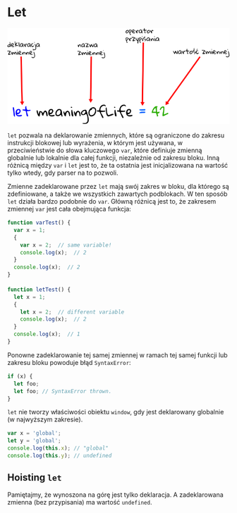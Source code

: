# Let

![let](let.png)

`let` pozwala na deklarowanie zmiennych, które są ograniczone do zakresu instrukcji
blokowej lub wyrażenia, w którym jest używana, w przeciwieństwie do słowa kluczowego
`var`, które definiuje zmienną globalnie lub lokalnie dla całej funkcji, niezależnie
od zakresu bloku. Inną różnicą między `var` i `let` jest to, że ta ostatnia jest
inicjalizowana na wartość tylko wtedy, gdy parser na to pozwoli.

Zmienne zadeklarowane przez `let` mają swój zakres w bloku, dla którego są zdefiniowane,
a także we wszystkich zawartych podblokach. W ten sposób `let` działa bardzo podobnie
do `var`. Główną różnicą jest to, że zakresem zmiennej `var`
jest cała obejmująca funkcja:

```js
function varTest() {
  var x = 1;
  {
    var x = 2;  // same variable!
    console.log(x);  // 2
  }
  console.log(x);  // 2
}

function letTest() {
  let x = 1;
  {
    let x = 2;  // different variable
    console.log(x);  // 2
  }
  console.log(x);  // 1
}
```

Ponowne zadeklarowanie tej samej zmiennej w ramach tej samej funkcji lub zakresu
bloku powoduje błąd `SyntaxError`:

```js
if (x) {
  let foo;
  let foo; // SyntaxError thrown.
}

```

`let` nie tworzy właściwości obiektu `window`, gdy jest deklarowany globalnie
(w najwyższym zakresie).

```js
var x = 'global';
let y = 'global';
console.log(this.x); // "global"
console.log(this.y); // undefined
```

## Hoisting `let`

Pamiętajmy, że wynoszona na górę jest tylko deklaracja.
A zadeklarowana zmienna (bez przypisania) ma wartość `undefined`.
